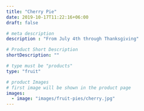 ```yaml
---
title: "Cherry Pie"
date: 2019-10-17T11:22:16+06:00
draft: false

# meta description
description : "From July 4th through Thanksgiving"

# Product Short Description
shortDescription: ""

# type must be "products"
type: "fruit"

# product Images
# first image will be shown in the product page
images:
  - image: "images/fruit-pies/cherry.jpg"
---
```

